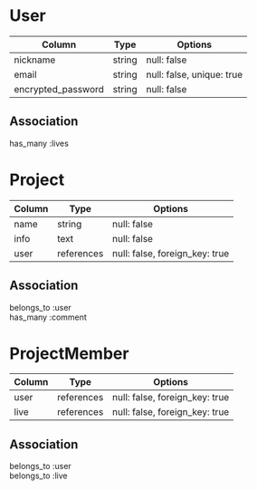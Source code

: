 # User

| Column             | Type   | Options                   |
| ------------------ | ------ | ------------------------- |
| nickname           | string | null: false               |
| email              | string | null: false, unique: true |
| encrypted_password | string | null: false               |

## Association

has_many :lives

# Project

| Column | Type       | Options                        |
| ------ | ---------- | ------------------------------ |
| name   | string     | null: false                    |
| info   | text       | null: false                    |
| user   | references | null: false, foreign_key: true |

## Association

belongs_to :user<br>
has_many :comment

# ProjectMember

| Column | Type       | Options                        |
| ------ | ---------- | ------------------------------ |
| user   | references | null: false, foreign_key: true |
| live   | references | null: false, foreign_key: true |

## Association

belongs_to :user<br>
belongs_to :live
